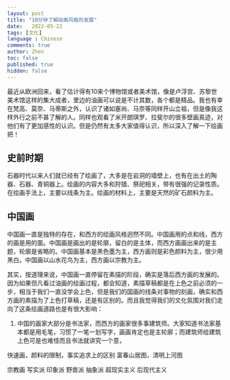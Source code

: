 ```yaml
---
layout: post
title: "10分钟了解绘画风格的发展"
date:   2022-05-22
tags: [文化]
language : Chinese
comments: true
author: Zhen
toc: false
published: true
hidden: false
---
```

最近从欧洲回来，看了估计得有10来个博物馆或者美术馆，像是卢浮宫、苏黎世美术馆这样的集大成者，里边的油画可以说是不计其数，各个都是精品。我也有幸在梵高、莫奈、马蒂斯之外，认识了诸如塞尚、马奈等同样开山立祖，但是像我这样外行之前不甚了解的人。同样也观看了米开朗琪罗、拉斐尔的很多壁画真迹，对他们有了更加感性的认识。但是仍然有太多大家值得认识，所以深入了解一下绘画把！

## 史前时期
石器时代以来人们就已经有了绘画了，大多是在岩洞的墙壁上，也有在出土的陶器、石器、青铜器上。绘画的内容大多和狩猎、祭祀相关，带有很强的记录性质。在绘画手法上，主要以线条为主。绘画的材料上，主要是天然的矿石颜料为主。

## 中国画
中国画一直是独特的存在，和西方的绘画风格迥然不同。中国画用的点和线，西方的画是用的面。中国画是画出的是轮廓，留白的是主体，而西方画画出来的是主题，轮廓是省略的。中国画基本是黑色墨为主，西方画则是彩色颜料为主，很少用黑白。中国画以山水花鸟为主，西方画以宗教为主。

其实，按道理来说，中国画一直停留在素描的阶段，确实是落后西方画的发展的。因为如果但凡看过油画的绘画过程，都会知道，素描草稿都是在上色之前必须的一步，相当于我们一直没学会上色，但是我们的国画的线条对事物的刻画，确实和西方画的素描为了上色打草稿，还是有区别的。而且我觉得我们的文化氛围对我们走向了这条绘画道路也是有很大影响：

 1. 中国的画家大部分是书法家，而西方的画家很多事建筑师。大家知道书法家基本都是用毛笔，习惯了一笔一划写字，画画肯定也是主轮廓；而建筑师给建筑上色可是也难怪而且书法就讲究一个意，

快速画，颜料的限制，事实追求上的区别
富春山居图，清明上河图

宗教画
写实派
印象派
野兽派
抽象派
超现实主义
后现代主义


<!--stackedit_data:
eyJoaXN0b3J5IjpbLTMzNjIwMjg1NCwtNjk0ODA0MzYxLC0yOT
AwNDY5MzAsLTI0NDE3NDUxNV19
-->